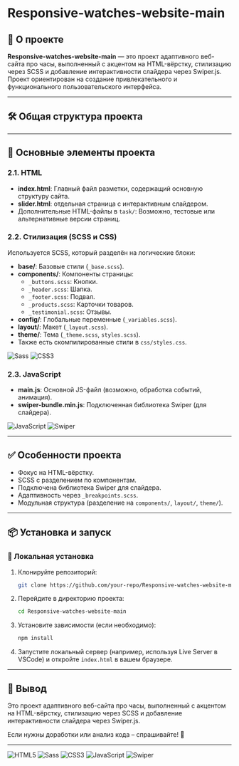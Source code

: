 # Responsive-watches-website-main

## 📝 О проекте
**Responsive-watches-website-main** — это проект адаптивного веб-сайта про часы, выполненный с акцентом на HTML-вёрстку, стилизацию через SCSS и добавление интерактивности слайдера через Swiper.js. Проект ориентирован на создание привлекательного и функционального пользовательского интерфейса.

---

## 🛠️ Общая структура проекта


---

## 🚀 Основные элементы проекта

### 2.1. HTML

- **index.html**: Главный файл разметки, содержащий основную структуру сайта.
- **slider.html**: отдельная страница с интерактивным слайдером.
- Дополнительные HTML-файлы в `task/`: Возможно, тестовые или альтернативные версии страниц.

### 2.2. Стилизация (SCSS и CSS)

Используется SCSS, который разделён на логические блоки:

- **base/**: Базовые стили (`_base.scss`).
- **components/**: Компоненты страницы:
  - `_buttons.scss`: Кнопки.
  - `_header.scss`: Шапка.
  - `_footer.scss`: Подвал.
  - `_products.scss`: Карточки товаров.
  - `_testimonial.scss`: Отзывы.
- **config/**: Глобальные переменные (`_variables.scss`).
- **layout/**: Макет (`_layout.scss`).
- **theme/**: Тема (`_theme.scss`, `styles.scss`).
- Также есть скомпилированные стили в `css/styles.css`.

![Sass](https://img.shields.io/badge/Sass-SCSS-pink?logo=sass)
![CSS3](https://img.shields.io/badge/CSS3-Styles-blue?logo=css3)

### 2.3. JavaScript

- **main.js**: Основной JS-файл (возможно, обработка событий, анимация).
- **swiper-bundle.min.js**: Подключенная библиотека Swiper (для слайдера).

![JavaScript](https://img.shields.io/badge/JavaScript-ES6-yellow?logo=javascript)
![Swiper](https://img.shields.io/badge/Swiper-Slider-purple?logo=swiper)

---

## ✅ Особенности проекта

- Фокус на HTML-вёрстку.
- SCSS с разделением по компонентам.
- Подключена библиотека Swiper для слайдера.
- Адаптивность через `_breakpoints.scss`.
- Модульная структура (разделение на `components/`, `layout/`, `theme/`).

---

## 📦 Установка и запуск

### 🔧 Локальная установка

1. Клонируйте репозиторий:
    ```sh
    git clone https://github.com/your-repo/Responsive-watches-website-main.git
    ```
2. Перейдите в директорию проекта:
    ```sh
    cd Responsive-watches-website-main
    ```
3. Установите зависимости (если необходимо):
    ```sh
    npm install
    ```
4. Запустите локальный сервер (например, используя Live Server в VSCode) и откройте `index.html` в вашем браузере.

---

## 📌 Вывод

Это проект адаптивного веб-сайта про часы, выполненный с акцентом на HTML-вёрстку, стилизацию через SCSS и добавление интерактивности слайдера через Swiper.js. 

Если нужны доработки или анализ кода – спрашивайте! 🚀

---

![HTML5](https://img.shields.io/badge/HTML5-Structure-red?logo=html5)
![Sass](https://img.shields.io/badge/Sass-SCSS-pink?logo=sass)
![CSS3](https://img.shields.io/badge/CSS3-Styles-blue?logo=css3)
![JavaScript](https://img.shields.io/badge/JavaScript-ES6-yellow?logo=javascript)
![Swiper](https://img.shields.io/badge/Swiper-Slider-purple?logo=swiper)
